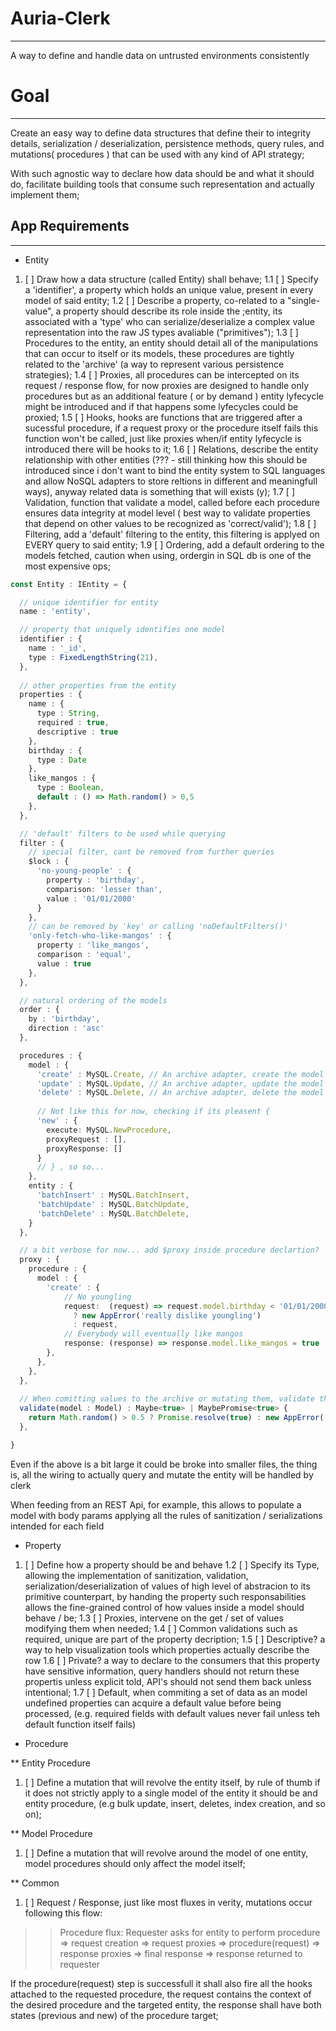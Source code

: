 # Auria-Clerk
---------------

A way to define and handle data on untrusted environments consistently

# Goal
-------
Create an easy way to define data structures that define their to integrity details, serialization / deserialization, persistence methods, query rules, and mutations( procedures ) that can be used with any kind of API strategy;

With such agnostic way to declare how data should be and what it should do, facilitate building tools that consume such representation and actually implement them;


## App Requirements
--------------------

* Entity

1. [ ] Draw how a data structure (called Entity) shall behave;
1.1 [ ] Specify a 'identifier', a property which holds an unique value, present in every model of said entity;
1.2 [ ] Describe a property, co-related to a "single-value", a property should describe its role inside the ;entity, its associated with a 'type' who can serialize/deserialize a complex value representation into the raw JS types avaliable ("primitives");
1.3 [ ] Procedures to the entity, an entity should detail all of the manipulations that can occur to itself or its models, these procedures are tightly related to the 'archive' (a way to represent various persistence strategies);
1.4 [ ] Proxies, all procedures can be intercepted on its request / response flow, for now proxies are designed to handle only procedures but as an additional feature ( or by demand ) entity lyfecycle might be introduced and if that happens some lyfecycles could be proxied;
1.5 [ ] Hooks, hooks are functions that are triggered after a sucessful procedure, if a request proxy or the procedure itself fails this function won't be called, just like proxies when/if entity lyfecycle is introduced there will be hooks to it;
1.6 [ ] Relations, describe the entity relationship with other entities (??? - still thinking how this should be introduced since i don't want to bind the entity system to SQL languages and allow NoSQL adapters to store reltions in different and meaningfull ways), anyway related data is something that will exists (y);
1.7 [ ] Validation, function that validate a model, called before each procedure ensures data integrity at model level ( best way to validate properties that depend on other values to be recognized as 'correct/valid');
1.8 [ ] Filtering, add a 'default' filtering to the entity, this filtering is applyed on EVERY query to said entity;
1.9 [ ] Ordering, add a default ordering to the models fetched, caution when using, ordergin in SQL db is one of the most expensive ops;

```typescript
const Entity : IEntity = {

  // unique identifier for entity
  name : 'entity',

  // property that uniquely identifies one model
  identifier : {
    name : '_id',
    type : FixedLengthString(21),
  },
  
  // other properties from the entity
  properties : {
    name : {
      type : String,
      required : true,
      descriptive : true
    },
    birthday : {
      type : Date
    },
    like_mangos : {
      type : Boolean,
      default : () => Math.random() > 0,5
    },
  },

  // 'default' filters to be used while querying
  filter : {
    // special filter, cant be removed from further queries
    $lock : {
      'no-young-people' : {
        property : 'birthday',
        comparison: 'lesser than',
        value : '01/01/2000'
      }
    },
    // can be removed by 'key' or calling 'noDefaultFilters()'
    'only-fetch-who-like-mangos' : {
      property : 'like_mangos',
      comparison : 'equal',
      value : true
    },
  },

  // natural ordering of the models
  order : {
    by : 'birthday',
    direction : 'asc'
  },

  procedures : {
    model : {
      'create' : MySQL.Create, // An archive adapter, create the model in the mysql db
      'update' : MySQL.Update, // An archive adapter, update the model in the mysql db
      'delete' : MySQL.Delete, // An archive adapter, delete the model from the mysql db
      
      // Not like this for now, checking if its pleasent { 
      'new' : {
        execute: MySQL.NewProcedure, 
        proxyRequest : [],
        proxyResponse: []
      }
      // } , so so...
    },
    entity : {
      'batchInsert' : MySQL.BatchInsert,
      'batchUpdate' : MySQL.BatchUpdate,
      'batchDelete' : MySQL.BatchDelete,
    }
  },

  // a bit verbose for now... add $proxy inside procedure declartion?
  proxy : {
    procedure : {
      model : {
        'create' : { 
            // No youngling
            request:  (request) => request.model.birthday < '01/01/2000' 
              ? new AppError('really dislike youngling') 
              : request,
            // Everybody will eventually like mangos
            response: (response) => response.model.like_mangos = true
        },
      },
    },
  },
  
  // When comitting values to the archive or mutating them, validate the model state first!
  validate(model : Model) : Maybe<true> | MaybePromise<true> {
    return Math.random() > 0.5 ? Promise.resolve(true) : new AppError('unlucky model');
  },

}
```

Even if the above is a bit large it could be broke into smaller files, the thing is, all the wiring to actually query and mutate the entity will be handled by clerk

When feeding from an REST Api, for example, this allows to populate a model with body params applying all the rules of sanitization / serializations intended for each field

* Property 

1. [ ] Define how a property should be and behave
1.2 [ ] Specify its Type, allowing the implementation of sanitization, validation, serialization/deserialization of values of high level of abstracion to its primitive counterpart, by handing the property such responsabilities allows the fine-grained control of how values inside a model should behave / be;
1.3 [ ] Proxies, intervene on the get / set of values modifying them when needed;
1.4 [ ] Common validations such as required, unique are part of the property decription;
1.5 [ ] Descriptive? a way to help visualization tools which properties actually describe the row
1.6 [ ] Private? a way to declare to the consumers that this property have sensitive information, 
query handlers should not return these propertis unless explicit told, API's should not send them back unless intentional;
1.7 [ ] Default, when commiting a set of data as an model undefined properties can acquire a default value before being processed, (e.g. required fields with default values never fail unless teh default function itself fails)

* Procedure

** Entity Procedure

1. [ ] Define a mutation that will revolve the entity itself, by rule of thumb if it does not strictly apply to a single model of the entity it should be and entity procedure, (e.g bulk update, insert, deletes, index creation, and so on);

** Model Procedure

1. [ ] Define a mutation that will revolve around the model of one entity, model procedures should only affect the model itself;

** Common

1. [ ] Request / Response, just like most fluxes in verity, mutations occur following this flow:

>> Procedure flux:
>> Requester asks for entity to perform procedure => request creation => request proxies => procedure(request) => response proxies => final response => response returned to requester

If the procedure(request) step is successfull it shall also fire all the hooks attached to the requested procedure, the request contains the context of the desired procedure and the targeted entity, the response shall have both states (previous and new) of the procedure target;





